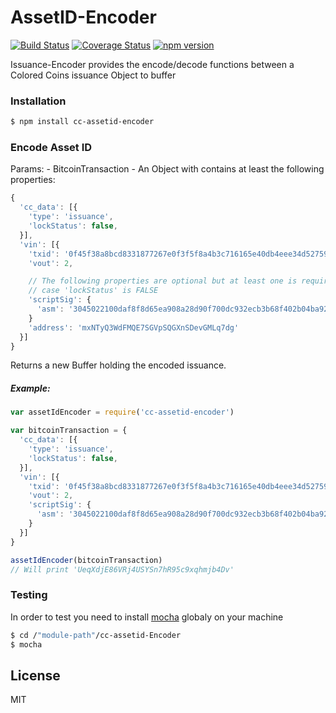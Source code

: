 # AssetID-Encoder
[![Build Status](https://travis-ci.org/Colored-Coins/AssetId.svg?branch=master)](https://travis-ci.org/Colored-Coins/AssetId) [![Coverage Status](https://coveralls.io/repos/Colored-Coins/AssetId/badge.svg?branch=master)](https://coveralls.io/r/Colored-Coins/AssetId?branch=master) [![npm version](https://badge.fury.io/js/cc-assetid-encoder.svg)](http://badge.fury.io/js/cc-assetid-encoder)

Issuance-Encoder provides the encode/decode functions between a Colored Coins issuance Object to buffer

### Installation

```sh
$ npm install cc-assetid-encoder
```


### Encode Asset ID

Params:
    - BitcoinTransaction - An Object with contains at least the following properties:

```js
{
  'cc_data': [{
    'type': 'issuance',
    'lockStatus': false,
  }],
  'vin': [{
    'txid': '0f45f38a8bcd8331877267e0f3f5f8a4b3c716165e40db4eee34d52759ad954f',
    'vout': 2,

    // The following properties are optional but at least one is required in
    // case 'lockStatus' is FALSE
    'scriptSig': {
      'asm': '3045022100daf8f8d65ea908a28d90f700dc932ecb3b68f402b04ba92f987e8abd7080fcad02205ce81b698b8013b86813c9edafc9e79997610626c9dd1bfb49f60abee9daa43801 029b622e5f0f87f2be9f23c4d82f818a73e258a11c26f01f73c8b595042507a574',
    }
    'address': 'mxNTyQ3WdFMQE7SGVpSQGXnSDevGMLq7dg'
  }]
}


```

Returns a new Buffer holding the encoded issuance.

##### Example:

```js
var assetIdEncoder = require('cc-assetid-encoder')

var bitcoinTransaction = {
  'cc_data': [{
    'type': 'issuance',
    'lockStatus': false,
  }],
  'vin': [{
    'txid': '0f45f38a8bcd8331877267e0f3f5f8a4b3c716165e40db4eee34d52759ad954f',
    'vout': 2,
    'scriptSig': {
      'asm': '3045022100daf8f8d65ea908a28d90f700dc932ecb3b68f402b04ba92f987e8abd7080fcad02205ce81b698b8013b86813c9edafc9e79997610626c9dd1bfb49f60abee9daa43801 029b622e5f0f87f2be9f23c4d82f818a73e258a11c26f01f73c8b595042507a574',
    }
  }]
}

assetIdEncoder(bitcoinTransaction)
// Will print 'UeqXdjE86VRj4USYSn7hR95c9xqhmjb4Dv'

```


### Testing

In order to test you need to install [mocha] globaly on your machine

```sh
$ cd /"module-path"/cc-assetid-Encoder
$ mocha
```


License
----

MIT

[mocha]:https://www.npmjs.com/package/mocha